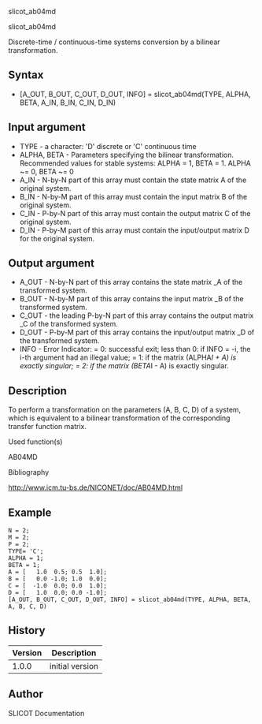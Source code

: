 



slicot_ab04md


slicot_ab04md

Discrete-time / continuous-time systems conversion by a bilinear transformation.

## Syntax

- [A_OUT, B_OUT, C_OUT, D_OUT, INFO] = slicot_ab04md(TYPE, ALPHA, BETA, A_IN, B_IN, C_IN, D_IN)

## Input argument

 - TYPE - a character: 'D' discrete or 'C' continuous time
 - ALPHA, BETA - Parameters specifying the bilinear transformation. Recommended values for stable systems: ALPHA = 1, BETA = 1.  ALPHA ~= 0, BETA ~= 0
 - A_IN - N-by-N part of this array must contain the state matrix A of the original system.
 - B_IN - N-by-M part of this array must contain the input matrix B of the original system.
 - C_IN - P-by-N part of this array must contain the output matrix C of the original system.
 - D_IN - P-by-M part of this array must contain the input/output matrix D for the original system.

## Output argument

 - A_OUT - N-by-N part of this array contains the state matrix _A of the transformed system.
 - B_OUT - N-by-M part of this array contains the input matrix _B of the transformed system.
 - C_OUT - the leading P-by-N part of this array contains the output matrix _C of the transformed system.
 - D_OUT - P-by-M part of this array contains the input/output matrix _D of the transformed system.
 - INFO - Error Indicator: = 0:  successful exit;
  less than 0:  if INFO = -i, the i-th argument had an illegal value;
          = 1:  if the matrix (ALPHA*I + A) is exactly singular;
          = 2:  if the matrix  (BETA*I - A) is exactly singular.

## Description


  <p> To perform a transformation on the parameters (A, B, C, D) of a system, which is equivalent to a bilinear transformation of the corresponding transfer function matrix.</p>


Used function(s)

AB04MD

Bibliography

http://www.icm.tu-bs.de/NICONET/doc/AB04MD.html

## Example

```Nelson
N = 2;
M = 2;
P = 2;
TYPE= 'C';
ALPHA = 1;
BETA = 1;
A = [   1.0  0.5; 0.5  1.0];
B = [   0.0 -1.0; 1.0  0.0];
C = [  -1.0  0.0; 0.0  1.0];
D = [   1.0  0.0; 0.0 -1.0];
[A_OUT, B_OUT, C_OUT, D_OUT, INFO] = slicot_ab04md(TYPE, ALPHA, BETA, A, B, C, D)
```

## History

|Version|Description|
|------|------|
|1.0.0|initial version|


## Author

SLICOT Documentation



